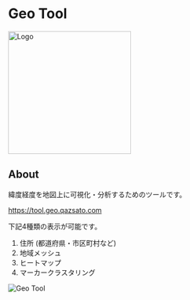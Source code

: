# Geo Tool

<img src="https://qazsato.com/images/geo-tool.png" alt="Logo" width="250px">

## About

緯度経度を地図上に可視化・分析するためのツールです。  

https://tool.geo.qazsato.com  

下記4種類の表示が可能です。  

1. 住所 (都道府県・市区町村など)
2. 地域メッシュ
3. ヒートマップ
4. マーカークラスタリング

![Geo Tool](https://user-images.githubusercontent.com/5030713/93597137-844a7f80-f9f5-11ea-84b7-5a8762e67b7b.png)
